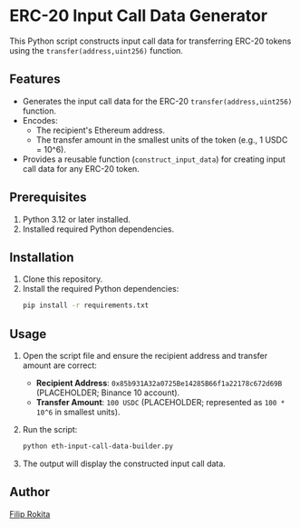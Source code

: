 # ERC-20 Input Call Data Generator

This Python script constructs input call data for transferring ERC-20 tokens using the `transfer(address,uint256)` function.

## Features

- Generates the input call data for the ERC-20 `transfer(address,uint256)` function.
- Encodes:
    - The recipient's Ethereum address.
    - The transfer amount in the smallest units of the token (e.g., 1 USDC = 10^6).
- Provides a reusable function (`construct_input_data`) for creating input call data for any ERC-20 token.

## Prerequisites

1. Python 3.12 or later installed.
2. Installed required Python dependencies.

## Installation

1. Clone this repository.
2. Install the required Python dependencies:
    ```bash
    pip install -r requirements.txt
    ```

## Usage

1. Open the script file and ensure the recipient address and transfer amount are correct:
    - **Recipient Address**: `0x85b931A32a0725Be14285B66f1a22178c672d69B` (PLACEHOLDER; Binance 10 account).
    - **Transfer Amount**: `100 USDC` (PLACEHOLDER; represented as `100 * 10^6` in smallest units).

2. Run the script:
    ```bash
    python eth-input-call-data-builder.py
    ```

3. The output will display the constructed input call data.

## Author

[Filip Rokita](https://www.filiprokita.com/)
